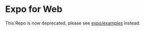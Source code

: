 # Expo for Web

This Repo is now deprecated, please see [expo/examples](https://github.com/expo/examples) instead.
